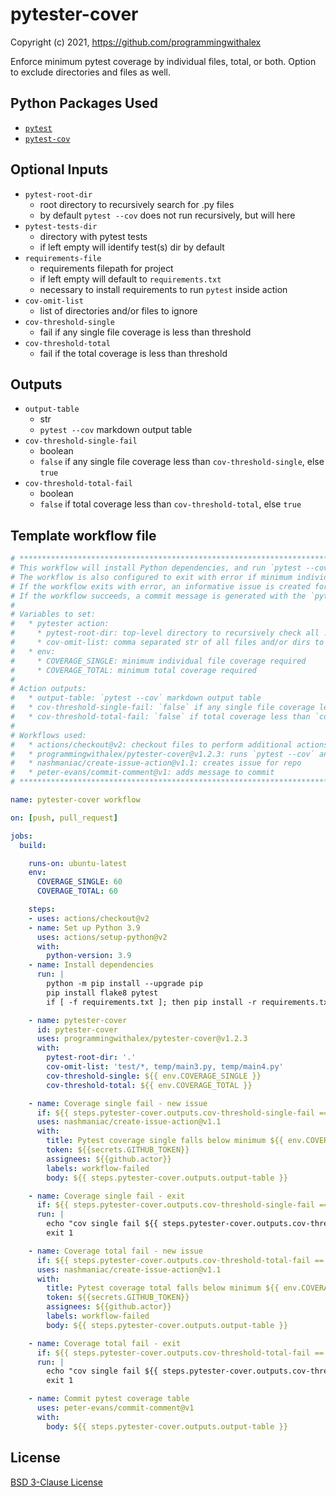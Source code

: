 # pytester-cover

Copyright (c) 2021, https://github.com/programmingwithalex

Enforce minimum pytest coverage by individual files, total, or both. Option to exclude directories and files as well.

## Python Packages Used

- [`pytest`](https://pypi.org/project/pytest/)
- [`pytest-cov`](https://pypi.org/project/pytest-cov/)

## Optional Inputs

- `pytest-root-dir`
  - root directory to recursively search for .py files
  - by default `pytest --cov` does not run recursively, but will here
- `pytest-tests-dir`
  - directory with pytest tests
  - if left empty will identify test(s) dir by default
- `requirements-file`
  - requirements filepath for project
  - if left empty will default to `requirements.txt`
  - necessary to install requirements to run `pytest` inside action
- `cov-omit-list`
  - list of directories and/or files to ignore
- `cov-threshold-single`
  - fail if any single file coverage is less than threshold
- `cov-threshold-total`
  - fail if the total coverage is less than threshold

## Outputs

- `output-table`
  - str
  - `pytest --cov` markdown output table
- `cov-threshold-single-fail`
  - boolean
  - `false` if any single file coverage less than `cov-threshold-single`, else `true`
- `cov-threshold-total-fail`
  - boolean
  - `false` if total coverage less than `cov-threshold-total`, else `true`

## Template workflow file

```yaml
# **************************************************************************************************************** #
# This workflow will install Python dependencies, and run `pytest --cov` on all files recursively from the `pytest-root-dir`
# The workflow is also configured to exit with error if minimum individual file or total pytest coverage minimum not met
# If the workflow exits with error, an informative issue is created for the repo alerting the user
# If the workflow succeeds, a commit message is generated with the `pytest --cov` markdown table
#
# Variables to set:
#   * pytester action:
#     * pytest-root-dir: top-level directory to recursively check all .py files for `pytest --cov`
#     * cov-omit-list: comma separated str of all files and/or dirs to ignore
#   * env:
#     * COVERAGE_SINGLE: minimum individual file coverage required
#     * COVERAGE_TOTAL: minimum total coverage required
#
# Action outputs:
#   * output-table: `pytest --cov` markdown output table
#   * cov-threshold-single-fail: `false` if any single file coverage less than `cov-threshold-single`, else `true`
#   * cov-threshold-total-fail: `false` if total coverage less than `cov-threshold-total`, else `true`
#
# Workflows used:
#   * actions/checkout@v2: checkout files to perform additional actions on
#   * programmingwithalex/pytester-cover@v1.2.3: runs `pytest --cov` and associated functions
#   * nashmaniac/create-issue-action@v1.1: creates issue for repo
#   * peter-evans/commit-comment@v1: adds message to commit
# **************************************************************************************************************** #

name: pytester-cover workflow

on: [push, pull_request]

jobs:
  build:

    runs-on: ubuntu-latest
    env:
      COVERAGE_SINGLE: 60
      COVERAGE_TOTAL: 60

    steps:
    - uses: actions/checkout@v2
    - name: Set up Python 3.9
      uses: actions/setup-python@v2
      with:
        python-version: 3.9
    - name: Install dependencies
      run: |
        python -m pip install --upgrade pip
        pip install flake8 pytest
        if [ -f requirements.txt ]; then pip install -r requirements.txt; fi

    - name: pytester-cover
      id: pytester-cover
      uses: programmingwithalex/pytester-cover@v1.2.3
      with:
        pytest-root-dir: '.'
        cov-omit-list: 'test/*, temp/main3.py, temp/main4.py'
        cov-threshold-single: ${{ env.COVERAGE_SINGLE }}
        cov-threshold-total: ${{ env.COVERAGE_TOTAL }}

    - name: Coverage single fail - new issue
      if: ${{ steps.pytester-cover.outputs.cov-threshold-single-fail == 'true' }}
      uses: nashmaniac/create-issue-action@v1.1
      with:
        title: Pytest coverage single falls below minimum ${{ env.COVERAGE_SINGLE }}
        token: ${{secrets.GITHUB_TOKEN}}
        assignees: ${{github.actor}}
        labels: workflow-failed
        body: ${{ steps.pytester-cover.outputs.output-table }}

    - name: Coverage single fail - exit
      if: ${{ steps.pytester-cover.outputs.cov-threshold-single-fail == 'true' }}
      run: |
        echo "cov single fail ${{ steps.pytester-cover.outputs.cov-threshold-single-fail }}"
        exit 1

    - name: Coverage total fail - new issue
      if: ${{ steps.pytester-cover.outputs.cov-threshold-total-fail == 'true' }}
      uses: nashmaniac/create-issue-action@v1.1
      with:
        title: Pytest coverage total falls below minimum ${{ env.COVERAGE_TOTAL }}
        token: ${{secrets.GITHUB_TOKEN}}
        assignees: ${{github.actor}}
        labels: workflow-failed
        body: ${{ steps.pytester-cover.outputs.output-table }}

    - name: Coverage total fail - exit
      if: ${{ steps.pytester-cover.outputs.cov-threshold-total-fail == 'true' }}
      run: |
        echo "cov single fail ${{ steps.pytester-cover.outputs.cov-threshold-total-fail }}"
        exit 1

    - name: Commit pytest coverage table
      uses: peter-evans/commit-comment@v1
      with:
        body: ${{ steps.pytester-cover.outputs.output-table }}
```

## License

[BSD 3-Clause License](https://github.com/programmingwithalex/pytester-cover/blob/main/LICENSE)
